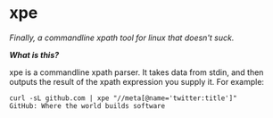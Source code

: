 # xpe

*Finally, a commandline xpath tool for linux that doesn't suck.*

***What is this?***

xpe is a commandline xpath parser. It takes data from stdin, and then outputs the result of the xpath expression you supply it. For example:

    curl -sL github.com | xpe "//meta[@name='twitter:title']"
    GitHub: Where the world builds software
    
